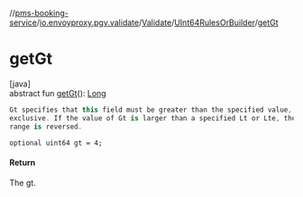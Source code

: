 //[pms-booking-service](../../../../index.md)/[io.envoyproxy.pgv.validate](../../index.md)/[Validate](../index.md)/[UInt64RulesOrBuilder](index.md)/[getGt](get-gt.md)

# getGt

[java]\
abstract fun [getGt](get-gt.md)(): [Long](https://kotlinlang.org/api/core/kotlin-stdlib/kotlin/-long/index.html)

```kotlin
Gt specifies that this field must be greater than the specified value,
exclusive. If the value of Gt is larger than a specified Lt or Lte, the
range is reversed.

```
`optional uint64 gt = 4;`

#### Return

The gt.